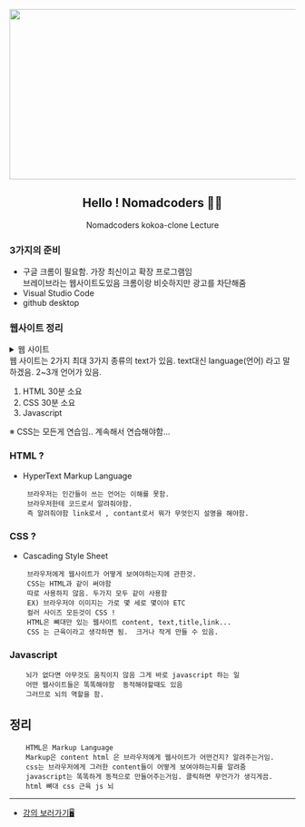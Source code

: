 <p align="center">
  <img src="https://user-images.githubusercontent.com/110442250/202632000-14eb4b36-6c35-4bb8-b4ab-4632d794892c.png" height="300" width="600">
  <h2 align="center">Hello ! Nomadcoders 👨‍💻</h2>
  <p align="center">Nomadcoders kokoa-clone Lecture<p>

  </p>
</p>
  
  
### 3가지의 준비
  
  - 구글 크롬이 필요함. 가장 최신이고 확장 프로그램임 <br>
   브레이브라는 웹사이트도있음 크롬이랑 비슷하지만 광고를 차단해줌
  - Visual Studio Code  
  - github desktop

### 웹사이트 정리

<details > 
<summary> 웹 사이트 </summary>
 <p> 브라우저는 너의 코드를 생생하게 구현을 해주는것임. <br>
  즉 브라우저는 이 코드를 받고 구현을 해주는거임. <br>
  개발자로서 해야할것은 어떤 종류의 text를 써야하고 <br>
  text를 어디에 써야하는지를 배워야함. </p>
</details>
        웹 사이트는 2가지 최대 3가지 종류의 text가 있음.
        text대신 language(언어) 라고 말하겠음.
        2~3개 언어가 있음.

1. HTML 30분 소요
2. CSS  30분 소요 
3. Javascript <br>

※ CSS는 모든게 연습임.. 계속해서 연습해야함...


### HTML ? 

 - HyperText Markup Language 
 
        브라우저는 인간들이 쓰는 언어는 이해를 못함. 
        브라우저한테 코드로서 알려줘야함.
        즉 알려줘야함 link로서 , contant로서 뭐가 무엇인지 설명을 해야함. 

  

### CSS ? 

 - Cascading Style Sheet 
 
        브라우저에게 웹사이트가 어떻게 보여야하는지에 관한것.
        CSS는 HTML과 같이 써야함 
        따로 사용하지 않음. 두가지 모두 같이 사용함 
        EX) 브라우저야 이미지는 가로 몇 세로 몇이야 ETC
        컬러 사이즈 모든것이 CSS ! 
        HTML은 뼈대만 있는 웹사이트 content, text,title,link...
        CSS 는 근육이라고 생각하면 됨.  크거나 작게 만들 수 있음.

### Javascript

        뇌가 없다면 아무것도 움직이지 않음 그게 바로 javascript 하는 일
        어떤 웹사이트들은 똑똑해야함  동적해야할때도 있음 
        그러므로 뇌의 역할을 함. 

## 정리

        HTML은 Markup Language 
        Markup은 content html 은 브라우저에게 웹사이트가 어떤건지? 알려주는거임.
        css는 브라우저에게 그러한 content들이 어떻게 보여야하는지를 알려줌
        javascript는 똑똑하게 동적으로 만들어주는거임. 클릭하면 무언가가 생긱게끔.
        html 뼈대 css 근육 js 뇌


<hr>

  - [강의 보러가기🖥️](https://nomadcoders.co/?gclid=CjwKCAiAmuKbBhA2EiwAxQnt7w7g5jfsELDMdmhcNEZni6PB8KRT0iCmO6XCmZce4WzJ6yd7ml8hRBoCegQQAvD_BwE)
 
 
